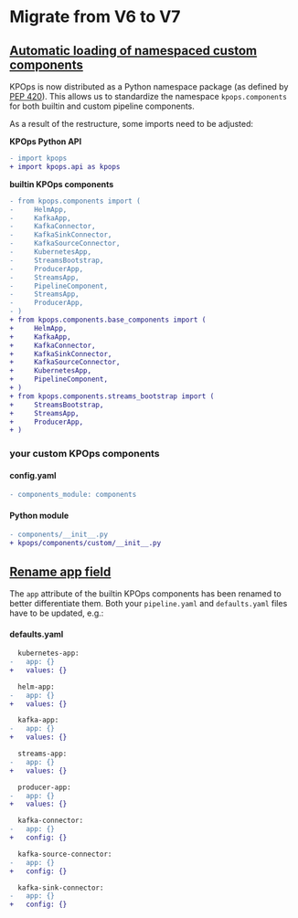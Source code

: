 # Migrate from V6 to V7

## [Automatic loading of namespaced custom components](https://github.com/bakdata/kpops/pull/500)

KPOps is now distributed as a Python namespace package (as defined by [PEP 420](https://peps.python.org/pep-0420/)). This allows us to standardize the namespace `kpops.components` for both builtin and custom pipeline components.

As a result of the restructure, some imports need to be adjusted:

**KPOps Python API**

```diff
- import kpops
+ import kpops.api as kpops
```

**builtin KPOps components**

```diff
- from kpops.components import (
-     HelmApp,
-     KafkaApp,
-     KafkaConnector,
-     KafkaSinkConnector,
-     KafkaSourceConnector,
-     KubernetesApp,
-     StreamsBootstrap,
-     ProducerApp,
-     StreamsApp,
-     PipelineComponent,
-     StreamsApp,
-     ProducerApp,
- )
+ from kpops.components.base_components import (
+     HelmApp,
+     KafkaApp,
+     KafkaConnector,
+     KafkaSinkConnector,
+     KafkaSourceConnector,
+     KubernetesApp,
+     PipelineComponent,
+ )
+ from kpops.components.streams_bootstrap import (
+     StreamsBootstrap,
+     StreamsApp,
+     ProducerApp,
+ )
```

### your custom KPOps components

#### config.yaml

```diff
- components_module: components
```

#### Python module

```diff
- components/__init__.py
+ kpops/components/custom/__init__.py
```

## [Rename app field](https://github.com/bakdata/kpops/pull/506)

The `app` attribute of the builtin KPOps components has been renamed to better differentiate them. Both your `pipeline.yaml` and `defaults.yaml` files have to be updated, e.g.:

#### defaults.yaml

```diff
  kubernetes-app:
-   app: {}
+   values: {}

  helm-app:
-   app: {}
+   values: {}

  kafka-app:
-   app: {}
+   values: {}

  streams-app:
-   app: {}
+   values: {}

  producer-app:
-   app: {}
+   values: {}

  kafka-connector:
-   app: {}
+   config: {}

  kafka-source-connector:
-   app: {}
+   config: {}

  kafka-sink-connector:
-   app: {}
+   config: {}
```
